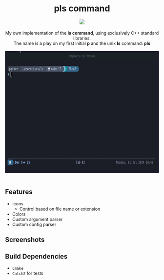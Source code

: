 <div align="center">
    <h1>pls command</h1>
    <div>
      <img src="https://img.shields.io/badge/C++-00599C?style=for-the-badge&logo=cplusplus&logoColor=white">
    </div><br>
    My own implementation of the <b>ls command</b>, using exclusively C++ standard libraries.<br>
    The name is a play on my first initial <b>p</b> and the unix <b>ls</b> command: <b>pls</b>
    <br><br>
    <a href="https://github.com/ParkerBritt/cpp_experiments/tree/main/ls"><img height="400em" src="screenshots/basic_demo.gif"/></a>
</div><br>



## Features
- Icons
  - Control based on file name or extension
- Colors
- Custom argument parser
- Custom config parser

## Screenshots

## Build Dependencies
- `Cmake`
- `Catch2` for tests
